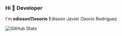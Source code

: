 ### Hi 👋 Developer




I'm **edisson11osorio** Edisson Javier Osorio Rodriguez

![GitHub Stats](https://github-readme-stats.vercel.app/api?username=edisson11osorio&theme=radical)
